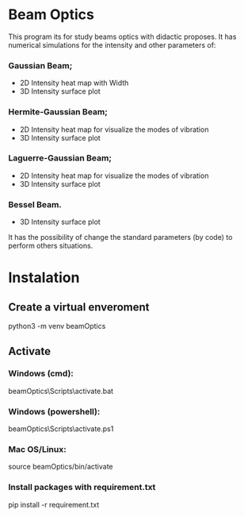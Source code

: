 # Beam Optics

This program its for study beams optics with didactic proposes. It has numerical simulations for the intensity and other parameters of:

### Gaussian Beam;

* 2D Intensity heat map with Width
* 3D Intensity surface plot

### Hermite-Gaussian Beam;

* 2D Intensity heat map for visualize the modes of vibration
* 3D Intensity surface plot

### Laguerre-Gaussian Beam;

* 2D Intensity heat map for visualize the modes of vibration
* 3D Intensity surface plot

### Bessel Beam.

* 3D Intensity surface plot

 It has the possibility of change the standard parameters (by code) to perform others situations.

# Instalation

## Create a virtual enveroment

python3 -m venv beamOptics

## Activate

### Windows (cmd):

beamOptics\Scripts\activate.bat

### Windows (powershell):

beamOptics\Scripts\activate.ps1

### Mac OS/Linux:

source beamOptics/bin/activate

### Install packages with requirement.txt

pip install -r requirement.txt
